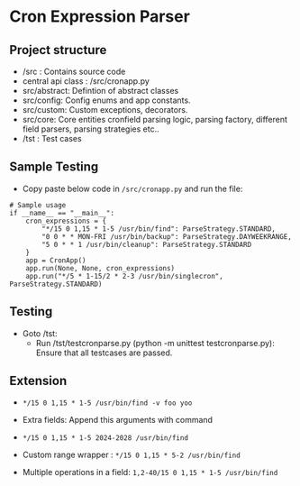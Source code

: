 # Cron Expression Parser

## Project structure

- /src : Contains source code
- central api class : /src/cronapp.py
- src/abstract: Defintion of abstract classes
- src/config: Config enums and app constants.
- src/custom: Custom exceptions, decorators.
- src/core: Core entities cronfield parsing logic, parsing factory, different field parsers, parsing strategies etc..
- /tst : Test cases

## Sample Testing

- Copy paste below code in `/src/cronapp.py` and run the file:

```
# Sample usage
if __name__ == "__main__":
    cron_expressions = {
        "*/15 0 1,15 * 1-5 /usr/bin/find": ParseStrategy.STANDARD,
        "0 0 * * MON-FRI /usr/bin/backup": ParseStrategy.DAYWEEKRANGE,
        "5 0 * * 1 /usr/bin/cleanup": ParseStrategy.STANDARD
    }
    app = CronApp()
    app.run(None, None, cron_expressions)
    app.run("*/5 * 1-15/2 * 2-3 /usr/bin/singlecron", ParseStrategy.STANDARD)

```

## Testing

- Goto /tst:
  - Run /tst/testcronparse.py (python -m unittest testcronparse.py): Ensure that all testcases are passed.

## Extension

- `*/15 0 1,15 * 1-5 /usr/bin/find -v foo yoo`
- Extra fields: Append this arguments with command

- `*/15 0 1,15 * 1-5 2024-2028 /usr/bin/find`

- Custom range wrapper : `*/15 0 1,15 * 5-2 /usr/bin/find`
- Multiple operations in a field: `1,2-40/15 0 1,15 * 1-5 /usr/bin/find`
